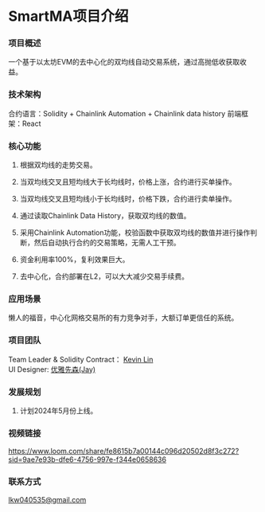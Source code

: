 # SmartMA项目介绍

### 项目概述
一个基于以太坊EVM的去中心化的双均线自动交易系统，通过高抛低收获取收益。

### 技术架构
合约语言：Solidity + Chainlink Automation + Chainlink data history
前端框架：React

### 核心功能

1. 根据双均线的走势交易。

2. 当双均线交叉且短均线大于长均线时，价格上涨，合约进行买单操作。

3. 当双均线交叉且短均线小于长均线时，价格下跌，合约进行卖单操作。

4. 通过读取Chainlink Data History，获取双均线的数值。

5. 采用Chainlink Automation功能，校验函数中获取双均线的数值并进行操作判断，然后自动执行合约的交易策略，无需人工干预。

6. 资金利用率100%，复利效果巨大。

7. 去中心化，合约部署在L2，可以大大减少交易手续费。


### 应用场景
懒人的福音，中心化网格交易所的有力竞争对手，大额订单更信任的系统。

### 项目团队
Team Leader & Solidity Contract： [Kevin Lin](https://github.com/tokenlin)  
UI Designer:    [优雅先森(Jay)](https://github.com/Mt-Youya)

### 发展规划
1. 计划2024年5月份上线。

### 视频链接
https://www.loom.com/share/fe8615b7a00144c096d20502d8f3c272?sid=9ae7e93b-dfe6-4756-997e-f344e0658636

### 联系方式
lkw040535@gmail.com
